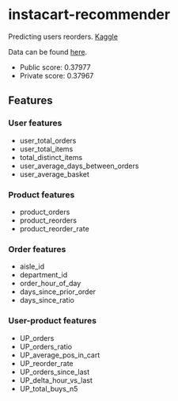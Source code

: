# instacart-recommender
Predicting users reorders.
<a href="https://www.kaggle.com/c/instacart-market-basket-analysis">Kaggle</a>

Data can be found <a href="https://www.kaggle.com/c/instacart-market-basket-analysis/data">here</a>.
<ul>
    <li> Public score: 0.37977</li>
    <li> Private score: 0.37967</li>
</ul>

<h2>Features</h2>
<h3>User features</h3>
<ul>
    <li>user_total_orders</li>
    <li>user_total_items</li>
    <li>total_distinct_items</li>
    <li>user_average_days_between_orders</li>
    <li>user_average_basket</li>
</ul>

<h3>Product features</h3>
<ul>
    <li>product_orders</li>
    <li>product_reorders</li>
    <li>product_reorder_rate</li>
</ul>

<h3>Order features</h3>
<ul>
    <li>aisle_id</li>
    <li>department_id</li>
    <li>order_hour_of_day</li>
    <li>days_since_prior_order</li>
    <li>days_since_ratio</li>
</ul>

<h3>User-product features</h3>
<ul>
    <li>UP_orders</li>
    <li>UP_orders_ratio</li>
    <li>UP_average_pos_in_cart</li>
    <li>UP_reorder_rate</li>
    <li>UP_orders_since_last</li>
    <li>UP_delta_hour_vs_last</li>
    <li>UP_total_buys_n5</li>
</ul>
